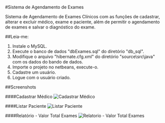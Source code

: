 #Sistema de Agendamento de Exames

Sistema de Agendamento de Exames Clínicos com as funções de cadastrar, alterar e excluir médico, exame e paciente, além de permitir o agendamento de exames e salvar o diagnóstico do exame.

##Leia-me:
1. Instale o MySQL.
2. Execute o banco de dados "dbExames.sql" do diretório "db_sql".
3. Modifique o arquivo "hibernate.cfg.xml" do diretório "source\src\java" com os dados do bando de dados.
4. Importe o projeto no netbeans, execute-o.
5. Cadastre um usuário.
6. Logue com o usuário criado.

##Screenshots

####Cadastrar Médico
![Cadastrar Médico](https://raw.github.com/ArthurAssuncao/AgendaExames/master/screenshots/tela_medico_cadastrar.png)


####Listar Paciente
![Listar Paciente](https://raw.github.com/ArthurAssuncao/AgendaExames/master/screenshots/tela_paciente_listar.png)


####Relatório - Valor Total Exames
![Relatorio - Valor Total Exames](https://raw.github.com/ArthurAssuncao/AgendaExames/master/screenshots/tela_valor_total_exames.png)
